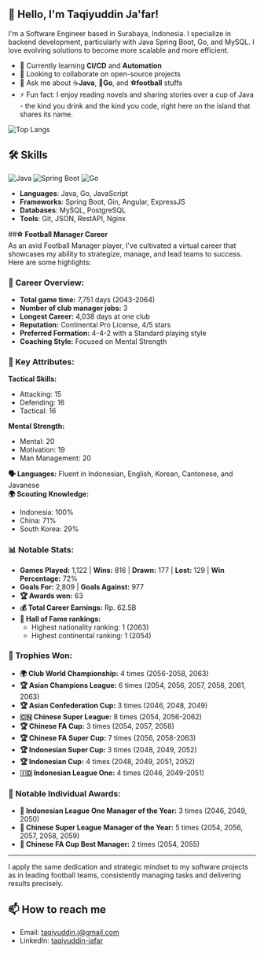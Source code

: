 ## 👋 Hello, I'm Taqiyuddin Ja'far!

I'm a Software Engineer based in Surabaya, Indonesia. I specialize in backend development, particularly with Java Spring Boot, Go, and MySQL. I love evolving solutions to become more scalable and more efficient.

- 🌱 Currently learning **CI/CD** and **Automation**
- 👯 Looking to collaborate on open-source projects
- 💬 Ask me about ☕**Java**, 🐹**Go**, and ⚽**football** stuffs
- ⚡ Fun fact: I enjoy reading novels and sharing stories over a cup of Java - the kind you drink and the kind you code, right here on the island that shares its name.

<!-- ![Your Name's GitHub stats](https://github-readme-stats.vercel.app/api?username=TaqiyuddinJ&show_icons=true&theme=radical)-->
![Top Langs](https://github-readme-stats.vercel.app/api/top-langs/?username=TaqiyuddinJ&layout=compact&theme=radical)

<!--
## 🚀 Featured Projects
- [Project Name](link-to-repository): Brief description of what the project does.
- [Another Project](link-to-repository): Brief description of the project.
-->
## 🛠️ Skills
![Java](https://img.shields.io/badge/Java-ED8B00?style=for-the-badge&logo=java&logoColor=white)
![Spring Boot](https://img.shields.io/badge/Spring_Boot-F2F4F9?style=for-the-badge&logo=spring-boot)
![Go](https://img.shields.io/badge/Go-00ADD8?style=for-the-badge&logo=go&logoColor=white)
- **Languages**: Java, Go, JavaScript
- **Frameworks**: Spring Boot, Gin, Angular, ExpressJS
- **Databases**: MySQL, PostgreSQL
- **Tools**: Git, JSON, RestAPI, Nginx

##⚽ **Football Manager Career**  
As an avid Football Manager player, I've cultivated a virtual career that showcases my ability to strategize, manage, and lead teams to success. Here are some highlights:

### 🔄 Career Overview:
- **Total game time:** 7,751 days (2043-2064)
- **Number of club manager jobs:** 3
- **Longest Career:** 4,038 days at one club
- **Reputation:** Continental Pro License, 4/5 stars
- **Preferred Formation:** 4-4-2 with a Standard playing style
- **Coaching Style:** Focused on Mental Strength

### 🧠 Key Attributes:
**Tactical Skills:**
- Attacking: 15
- Defending: 16
- Tactical: 16

**Mental Strength:**
- Mental: 20
- Motivation: 19
- Man Management: 20

**🗣️ Languages:** Fluent in Indonesian, English, Korean, Cantonese, and Javanese  
**🌍 Scouting Knowledge:**
- Indonesia: 100%
- China: 71%
- South Korea: 29%

### 📊 Notable Stats:
- **Games Played:** 1,122 | **Wins:** 816 | **Drawn:** 177 | **Lost:** 129 | **Win Percentage:** 72%
- **Goals For:** 2,809 | **Goals Against:** 977
- **🏆 Awards won:** 63
- **💰 Total Career Earnings:** Rp. 62.5B
- **🏅 Hall of Fame rankings:**
  - Highest nationality ranking: 1 (2063)
  - Highest continental ranking: 1 (2054)

### 🏅 Trophies Won:
- **🌍 Club World Championship:** 4 times (2056-2058, 2063)
- **🏆 Asian Champions League:** 6 times (2054, 2056, 2057, 2058, 2061, 2063)
- **🏆 Asian Confederation Cup:** 3 times (2046, 2048, 2049)
- **🇨🇳 Chinese Super League:** 8 times (2054, 2056-2062)
- **🏆 Chinese FA Cup:** 3 times (2054, 2057, 2058)
- **🏆 Chinese FA Super Cup:** 7 times (2056, 2058-2063)
- **🏆 Indonesian Super Cup:** 3 times (2048, 2049, 2052)
- **🏆 Indonesian Cup:** 4 times (2048, 2049, 2051, 2052)
- **🇮🇩 Indonesian League One:** 4 times (2046, 2049-2051)

### 🏅 Notable Individual Awards:
- **🏅 Indonesian League One Manager of the Year:** 3 times (2046, 2049, 2050)
- **🏅 Chinese Super League Manager of the Year:** 5 times (2054, 2056, 2057, 2058, 2059)
- **🏅 Chinese FA Cup Best Manager:** 2 times (2054, 2055)

---
I apply the same dedication and strategic mindset to my software projects as in leading football teams, consistently managing tasks and delivering results precisely.




## 📫 How to reach me
- Email: [taqiyuddin.j@gmail.com](mailto:taqiyuddin.j@gmail.com)
- LinkedIn: [taqiyuddin-jafar](https://www.linkedin.com/in/taqiyuddin-jafar/)
<!--
![Visitor Count](https://komarev.com/ghpvc/?username=TaqiyuddinJ)
-->
